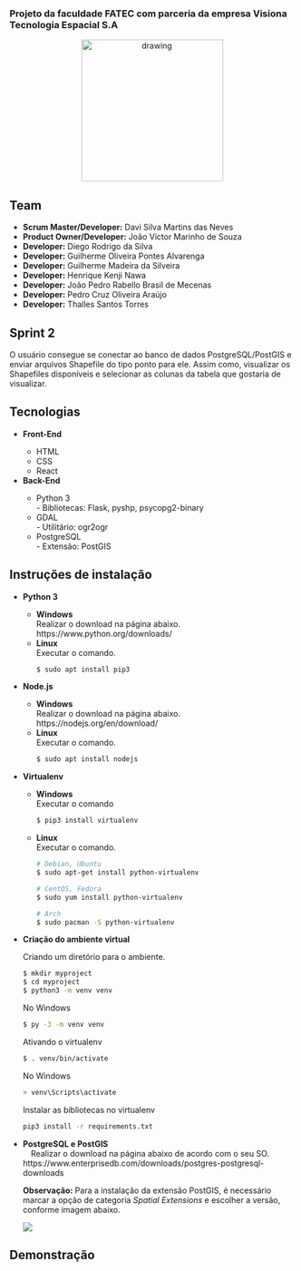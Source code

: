 
### Projeto da faculdade FATEC com parceria da empresa Visiona Tecnologia Espacial S.A

<p align="center">
  <img src="https://i.ibb.co/7CQBMHN/icon.jpg" alt="drawing" width="250" />
</p>

## Team
<ul>
  <li><b>Scrum Master/Developer:</b> Davi Silva Martins das Neves</li>
  <li><b>Product Owner/Developer:</b> João Victor Marinho de Souza</li>
  <li><b>Developer:</b> Diego Rodrigo da Silva</li>
  <li><b>Developer:</b> Guilherme Oliveira Pontes Alvarenga</li>
  <li><b>Developer:</b> Guilherme Madeira da Silveira</li>
  <li><b>Developer:</b> Henrique Kenji Nawa</li>
  <li><b>Developer:</b> João Pedro Rabello Brasil de Mecenas</li>
  <li><b>Developer:</b> Pedro Cruz Oliveira Araújo</li>
  <li><b>Developer:</b> Thalles Santos Torres</li>
</ul>

## Sprint 2
O usuário consegue se conectar ao banco de dados PostgreSQL/PostGIS e enviar arquivos Shapefile do tipo ponto para ele. Assim como, visualizar os Shapefiles disponíveis e selecionar as colunas da tabela que gostaria de visualizar.

## Tecnologias

<ul>
  <li><b>Front-End</b></li>
    <ul>
      <li>HTML</li>
      <li>CSS</li>
      <li>React</li>
     </ul>
  
  <li><b>Back-End</b></li>
    <ul>
      <li>Python 3</li>
          - Bibliotecas: Flask, pyshp, psycopg2-binary
      <li>GDAL</li>
          - Utilitário: ogr2ogr
      <li>PostgreSQL</li>
          - Extensão: PostGIS   
  </ul>
</ul>

## Instruções de instalação

<ul>
  <li><b>Python 3</b></li>
    <ul>
    <li><b>Windows</b></li> Realizar o download na página abaixo.<br/>https://www.python.org/downloads/
    <li><b>Linux</b></li> Executar o comando.<br/>

```bash
$ sudo apt install pip3
```
   </ul>
</ul>
 
<ul>
  <li><b>Node.js</b></li>
    <ul>
    <li><b>Windows</b></li> Realizar o download na página abaixo.<br/>https://nodejs.org/en/download/
    <li><b>Linux</b></li>Executar o comando. <br/>
    
```bash
$ sudo apt install nodejs
```    
  </ul>
</ul>  

<ul>
  <li><b>Virtualenv</b></li>
  <ul>
    <li><b>Windows</b></li> Executar o comando<br/>
   
```bash
$ pip3 install virtualenv
```

   <li><b>Linux</b></li>Executar o comando. <br/>  
 
```bash
# Debian, Ubuntu
$ sudo apt-get install python-virtualenv

# CentOS, Fedora
$ sudo yum install python-virtualenv

# Arch
$ sudo pacman -S python-virtualenv
```

  </ul>  
</ul>    
 
<ul>
  <li><b>Criação do ambiente virtual</b></li>
    
   Criando um diretório para o ambiente.
    
```bash
$ mkdir myproject
$ cd myproject
$ python3 -m venv venv
```
  No Windows
```bash
$ py -3 -m venv venv
```

  Ativando o virtualenv
```bash
$ . venv/bin/activate
```

  No Windows
```bash
> venv\Scripts\activate
```

  Instalar as bibliotecas no virtualenv
```bash
pip3 install -r requirements.txt
```
  
</ul>

<ul>
  <li><b>PostgreSQL e PostGIS</b></li>
  &emsp;Realizar o download na página abaixo de acordo com o seu SO.<br/>
  https://www.enterprisedb.com/downloads/postgres-postgresql-downloads
  
  **Observação:** Para a instalação da extensão PostGIS, é necessário marcar a opção de categoria <i>Spatial Extensions</i> e escolher a versão, conforme imagem abaixo.
  
  <img src  = "https://i.stack.imgur.com/FvTZm.png">
  
  
  
</ul>
    

## Demonstração
